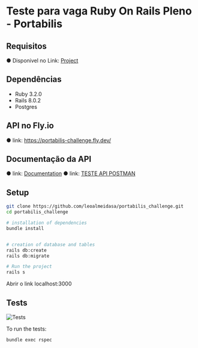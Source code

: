 # Teste para vaga Ruby On Rails Pleno - Portabilis


## Requisitos

● Disponivel no Link: [Project](https://github.com/users/leoalmeidasa/projects/7)

## Dependências

- Ruby 3.2.0
- Rails 8.0.2
- Postgres

## API no Fly.io

● link: https://portabilis-challenge.fly.dev/

## Documentação da API

● link: [Documentation](https://documenter.getpostman.com/view/14377778/2sB34oDdXu)
● link: [TESTE API POSTMAN](https://www.postman.com/devtechbrazil/workspace/testes/collection/14377778-93803a68-b659-4cae-ac7f-3b854b500296?action=share&creator=14377778)

## Setup
```bash
git clone https://github.com/leoalmeidasa/portabilis_challenge.git
cd portabilis_challenge

# installation of dependencies
bundle install


# creation of database and tables
rails db:create
rails db:migrate

# Run the project
rails s
```
 Abrir o link localhost:3000

## Tests

![Tests](https://github.com/peimelo/blog_api/actions/workflows/ruby.yml/badge.svg)

To run the tests:

```bash
bundle exec rspec
```
